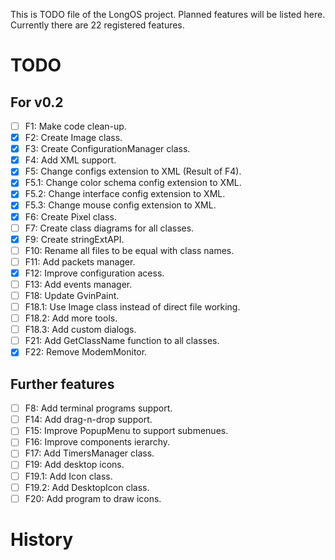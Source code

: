 This is TODO file of the LongOS project. Planned features will be listed here.
Currently there are 22 registered features.

TODO
========

For v0.2
--------

- [ ] F1: Make code clean-up.
- [X] F2: Create Image class.
- [X] F3: Create ConfigurationManager class.
- [X] F4: Add XML support.
- [X] F5: Change configs extension to XML (Result of F4).
- [X] F5.1: Change color schema config extension to XML.
- [X] F5.2: Change interface config extension to XML.
- [X] F5.3: Change mouse config extension to XML.
- [X] F6: Create Pixel class.
- [ ] F7: Create class diagrams for all classes.
- [X] F9: Create stringExtAPI.
- [ ] F10: Rename all files to be equal with class names.
- [ ] F11: Add packets manager.
- [X] F12: Improve configuration acess.
- [ ] F13: Add events manager.
- [ ] F18: Update GvinPaint.
- [ ] F18.1: Use Image class instead of direct file working.
- [ ] F18.2: Add more tools.
- [ ] F18.3: Add custom dialogs.
- [ ] F21: Add GetClassName function to all classes.
- [X] F22: Remove ModemMonitor.

Further features
--------
- [ ] F8: Add terminal programs support.
- [ ] F14: Add drag-n-drop support.
- [ ] F15: Improve PopupMenu to support submenues.
- [ ] F16: Improve components ierarchy.
- [ ] F17: Add TimersManager class.
- [ ] F19: Add desktop icons.
- [ ] F19.1: Add Icon class.
- [ ] F19.2: Add DesktopIcon class.
- [ ] F20: Add program to draw icons.

History
========
